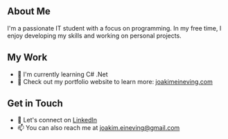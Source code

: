 ## About Me

I'm a passionate IT student with a focus on programming. In my free time, I enjoy developing my skills and working on personal projects.

## My Work

- 🌱 I'm currently learning C# .Net
- 💼 Check out my portfolio website to learn more: [joakimeineving.com](https://joakimeineving.com)

## Get in Touch

- 💬 Let's connect on [LinkedIn](https://www.linkedin.com/in/joakim-eineving-4a11141b7/)
- 📫 You can also reach me at joakim.eineving@gmail.com
